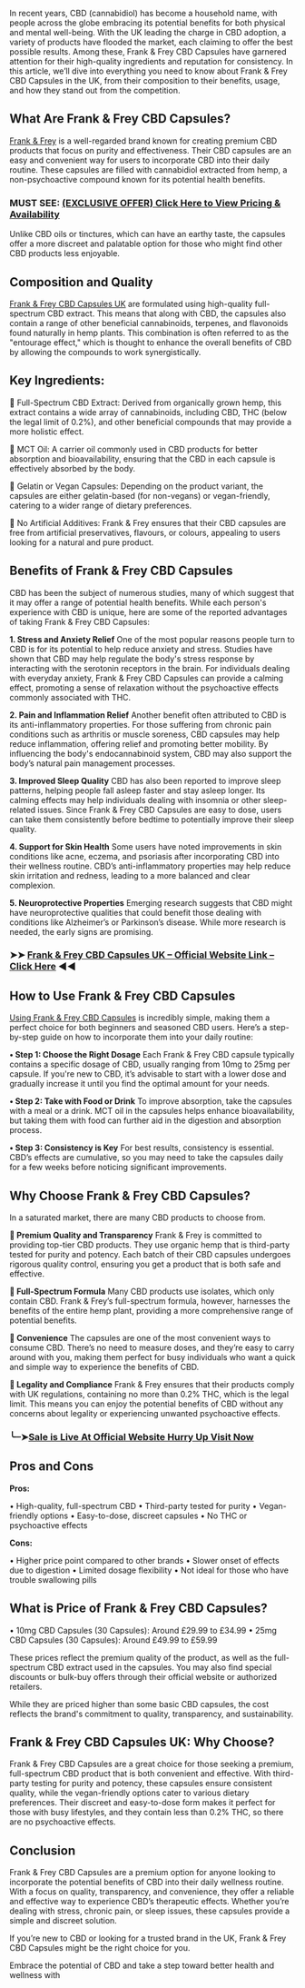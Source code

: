 In recent years, CBD (cannabidiol) has become a household name, with people across the globe embracing its potential benefits for both physical and mental well-being. With the UK leading the charge in CBD adoption, a variety of products have flooded the market, each claiming to offer the best possible results. Among these, Frank & Frey CBD Capsules have garnered attention for their high-quality ingredients and reputation for consistency. In this article, we’ll dive into everything you need to know about Frank & Frey CBD Capsules in the UK, from their composition to their benefits, usage, and how they stand out from the competition.

## What Are Frank & Frey CBD Capsules?
[Frank & Frey](https://www.facebook.com/FrankAndFreyCBDCapsulesUK/) is a well-regarded brand known for creating premium CBD products that focus on purity and effectiveness. Their CBD capsules are an easy and convenient way for users to incorporate CBD into their daily routine. These capsules are filled with cannabidiol extracted from hemp, a non-psychoactive compound known for its potential health benefits.

### MUST SEE: [(EXCLUSIVE OFFER) Click Here to View Pricing & Availability](https://dailynutraboost.com/try-frank-frey-cbd-capsules/)

Unlike CBD oils or tinctures, which can have an earthy taste, the capsules offer a more discreet and palatable option for those who might find other CBD products less enjoyable.

## Composition and Quality
[Frank & Frey CBD Capsules UK](https://dailynutraboost.com/frank-frey-cbd-capsules/) are formulated using high-quality full-spectrum CBD extract. This means that along with CBD, the capsules also contain a range of other beneficial cannabinoids, terpenes, and flavonoids found naturally in hemp plants. This combination is often referred to as the "entourage effect," which is thought to enhance the overall benefits of CBD by allowing the compounds to work synergistically.

## Key Ingredients:

	Full-Spectrum CBD Extract: Derived from organically grown hemp, this extract contains a wide array of cannabinoids, including CBD, THC (below the legal limit of 0.2%), and other beneficial compounds that may provide a more holistic effect.

	MCT Oil: A carrier oil commonly used in CBD products for better absorption and bioavailability, ensuring that the CBD in each capsule is effectively absorbed by the body.

	Gelatin or Vegan Capsules: Depending on the product variant, the capsules are either gelatin-based (for non-vegans) or vegan-friendly, catering to a wider range of dietary preferences.

	No Artificial Additives: Frank & Frey ensures that their CBD capsules are free from artificial preservatives, flavours, or colours, appealing to users looking for a natural and pure product.

## Benefits of Frank & Frey CBD Capsules
CBD has been the subject of numerous studies, many of which suggest that it may offer a range of potential health benefits. While each person's experience with CBD is unique, here are some of the reported advantages of taking Frank & Frey CBD Capsules:

**1.	Stress and Anxiety Relief**
One of the most popular reasons people turn to CBD is for its potential to help reduce anxiety and stress. Studies have shown that CBD may help regulate the body's stress response by interacting with the serotonin receptors in the brain. For individuals dealing with everyday anxiety, Frank & Frey CBD Capsules can provide a calming effect, promoting a sense of relaxation without the psychoactive effects commonly associated with THC.

**2.	Pain and Inflammation Relief**
Another benefit often attributed to CBD is its anti-inflammatory properties. For those suffering from chronic pain conditions such as arthritis or muscle soreness, CBD capsules may help reduce inflammation, offering relief and promoting better mobility. By influencing the body's endocannabinoid system, CBD may also support the body’s natural pain management processes.

**3.	Improved Sleep Quality**
CBD has also been reported to improve sleep patterns, helping people fall asleep faster and stay asleep longer. Its calming effects may help individuals dealing with insomnia or other sleep-related issues. Since Frank & Frey CBD Capsules are easy to dose, users can take them consistently before bedtime to potentially improve their sleep quality.

**4.	Support for Skin Health**
Some users have noted improvements in skin conditions like acne, eczema, and psoriasis after incorporating CBD into their wellness routine. CBD’s anti-inflammatory properties may help reduce skin irritation and redness, leading to a more balanced and clear complexion.

**5.	Neuroprotective Properties**
Emerging research suggests that CBD might have neuroprotective qualities that could benefit those dealing with conditions like Alzheimer’s or Parkinson’s disease. While more research is needed, the early signs are promising.

### ➤➤ [Frank & Frey CBD Capsules UK – Official Website Link – Click Here](https://dailynutraboost.com/try-frank-frey-cbd-capsules/) ◀◀

## How to Use Frank & Frey CBD Capsules
[Using Frank & Frey CBD Capsules](https://www.facebook.com/groups/frankfreycbdcapsulesuktry) is incredibly simple, making them a perfect choice for both beginners and seasoned CBD users. Here’s a step-by-step guide on how to incorporate them into your daily routine:

**•	Step 1: Choose the Right Dosage**
Each Frank & Frey CBD capsule typically contains a specific dosage of CBD, usually ranging from 10mg to 25mg per capsule. If you're new to CBD, it’s advisable to start with a lower dose and gradually increase it until you find the optimal amount for your needs.

**•	Step 2: Take with Food or Drink**
To improve absorption, take the capsules with a meal or a drink. MCT oil in the capsules helps enhance bioavailability, but taking them with food can further aid in the digestion and absorption process.

**•	Step 3: Consistency is Key**
For best results, consistency is essential. CBD’s effects are cumulative, so you may need to take the capsules daily for a few weeks before noticing significant improvements.

## Why Choose Frank & Frey CBD Capsules?
In a saturated market, there are many CBD products to choose from.

**	Premium Quality and Transparency**
Frank & Frey is committed to providing top-tier CBD products. They use organic hemp that is third-party tested for purity and potency. Each batch of their CBD capsules undergoes rigorous quality control, ensuring you get a product that is both safe and effective.

**	Full-Spectrum Formula**
Many CBD products use isolates, which only contain CBD. Frank & Frey’s full-spectrum formula, however, harnesses the benefits of the entire hemp plant, providing a more comprehensive range of potential benefits.

**	Convenience**
The capsules are one of the most convenient ways to consume CBD. There’s no need to measure doses, and they’re easy to carry around with you, making them perfect for busy individuals who want a quick and simple way to experience the benefits of CBD.

**	Legality and Compliance**
Frank & Frey ensures that their products comply with UK regulations, containing no more than 0.2% THC, which is the legal limit. This means you can enjoy the potential benefits of CBD without any concerns about legality or experiencing unwanted psychoactive effects.

### ╰┈➤[Sale is Live At Official Website Hurry Up Visit Now](https://dailynutraboost.com/try-frank-frey-cbd-capsules/)

## Pros and Cons

**Pros:**

•	High-quality, full-spectrum CBD
•	Third-party tested for purity
•	Vegan-friendly options
•	Easy-to-dose, discreet capsules
•	No THC or psychoactive effects

**Cons:**

•	Higher price point compared to other brands
•	Slower onset of effects due to digestion
•	Limited dosage flexibility
•	Not ideal for those who have trouble swallowing pills

## What is Price of Frank & Frey CBD Capsules?

•	10mg CBD Capsules (30 Capsules): Around £29.99 to £34.99
•	25mg CBD Capsules (30 Capsules): Around £49.99 to £59.99

These prices reflect the premium quality of the product, as well as the full-spectrum CBD extract used in the capsules. You may also find special discounts or bulk-buy offers through their official website or authorized retailers.

While they are priced higher than some basic CBD capsules, the cost reflects the brand's commitment to quality, transparency, and sustainability.

## Frank & Frey CBD Capsules UK: Why Choose?
Frank & Frey CBD Capsules are a great choice for those seeking a premium, full-spectrum CBD product that is both convenient and effective. With third-party testing for purity and potency, these capsules ensure consistent quality, while the vegan-friendly options cater to various dietary preferences. Their discreet and easy-to-dose form makes it perfect for those with busy lifestyles, and they contain less than 0.2% THC, so there are no psychoactive effects.


## Conclusion
Frank & Frey CBD Capsules are a premium option for anyone looking to incorporate the potential benefits of CBD into their daily wellness routine. With a focus on quality, transparency, and convenience, they offer a reliable and effective way to experience CBD’s therapeutic effects. Whether you’re dealing with stress, chronic pain, or sleep issues, these capsules provide a simple and discreet solution.

If you’re new to CBD or looking for a trusted brand in the UK, Frank & Frey CBD Capsules might be the right choice for you.

Embrace the potential of CBD and take a step toward better health and wellness with 

